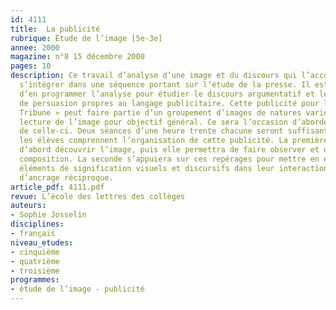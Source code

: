 ```yaml
---
id: 4111
title:  La publicité
rubrique: Étude de l’image [5e-3e]
annee: 2000
magazine: n°8 15 décembre 2000
pages: 10
description: Ce travail d’analyse d’une image et du discours qui l’accompagne peut
  s’intégrer dans une séquence portant sur l’étude de la presse. Il est aussi possible
  d’en programmer l’analyse pour étudier le discours argumentatif et les procédés
  de persuasion propres au langage publicitaire. Cette publicité pour le journal « La
  Tribune » peut faire partie d’un groupement d’images de natures variées, ayant la
  lecture de l’image pour objectif général. Ce sera l’occasion d’aborder le rôle argumentatif
  de celle-ci. Deux séances d’une heure trente chacune seront suffisantes pour que
  les élèves comprennent l’organisation de cette publicité. La première séance fera
  d’abord découvrir l’image, puis elle permettra de faire observer et de décrire sa
  composition. La seconde s’appuiera sur ces repérages pour mettre en évidence les
  éléments de signification visuels et discursifs dans leur interaction et leur fonction
  d’ancrage réciproque.
article_pdf: 4111.pdf
revue: L’école des lettres des collèges
auteurs:
- Sophie Josselin
disciplines:
- français
niveau_etudes:
- cinquième
- quatrième
- troisième
programmes:
- étude de l’image - publicité
---
```

